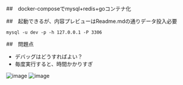 ##　docker-composeでmysql+redis+goコンテナ化

##　起動できるが、内容プレビューはReadme.mdの通りデータ投入必要

```
mysql -u dev -p -h 127.0.0.1 -P 3306
```

##　問題点
- デバッグはどうすればよい？
- 毎度実行すると、時間かかりすぎ


![image](https://user-images.githubusercontent.com/4318013/153689757-a9498c66-4fc6-4b6e-91c3-b0c54910fca0.png)
![image](https://user-images.githubusercontent.com/4318013/153689775-451822a3-8f08-4139-b5f8-3d1b2b89ec6c.png)

